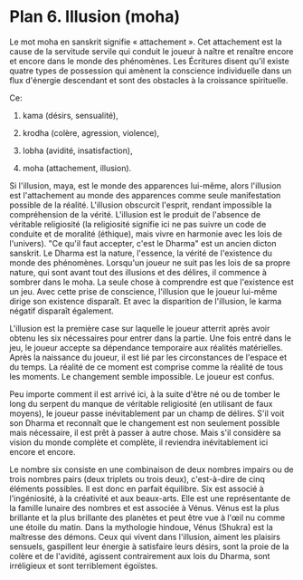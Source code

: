 # Plan 6. Illusion (moha)

Le mot moha en sanskrit signifie « attachement ». Cet attachement est la cause de la servitude servile qui conduit le joueur à naître et renaître encore et encore dans le monde des phénomènes. Les Écritures disent qu'il existe quatre types de possession qui amènent la conscience individuelle dans un flux d'énergie descendant et sont des obstacles à la croissance spirituelle.

Ce:

1. kama (désirs, sensualité),

2. krodha (colère, agression, violence),

3. lobha (avidité, insatisfaction),

4. moha (attachement, illusion).

Si l'illusion, maya, est le monde des apparences lui-même, alors l'illusion est l'attachement au monde des apparences comme seule manifestation possible de la réalité. L'illusion obscurcit l'esprit, rendant impossible la compréhension de la vérité. L'illusion est le produit de l'absence de véritable religiosité (la religiosité signifie ici ne pas suivre un code de conduite et de moralité (éthique), mais vivre en harmonie avec les lois de l'univers). "Ce qu'il faut accepter, c'est le Dharma" est un ancien dicton sanskrit. Le Dharma est la nature, l'essence, la vérité de l'existence du monde des phénomènes. Lorsqu'un joueur ne suit pas les lois de sa propre nature, qui sont avant tout des illusions et des délires, il commence à sombrer dans le moha. La seule chose à comprendre est que l'existence est un jeu. Avec cette prise de conscience, l'illusion que le joueur lui-même dirige son existence disparaît. Et avec la disparition de l'illusion, le karma négatif disparaît également.

L'illusion est la première case sur laquelle le joueur atterrit après avoir obtenu les six nécessaires pour entrer dans la partie. Une fois entré dans le jeu, le joueur accepte sa dépendance temporaire aux réalités matérielles. Après la naissance du joueur, il est lié par les circonstances de l'espace et du temps. La réalité de ce moment est comprise comme la réalité de tous les moments. Le changement semble impossible. Le joueur est confus.

Peu importe comment il est arrivé ici, à la suite d'être né ou de tomber le long du serpent du manque de véritable religiosité (en utilisant de faux moyens), le joueur passe inévitablement par un champ de délires. S'il voit son Dharma et reconnaît que le changement est non seulement possible mais nécessaire, il est prêt à passer à autre chose. Mais s'il considère sa vision du monde complète et complète, il reviendra inévitablement ici encore et encore.

Le nombre six consiste en une combinaison de deux nombres impairs ou de trois nombres pairs (deux triplets ou trois deux), c'est-à-dire de cinq éléments possibles. Il est donc en parfait équilibre. Six est associé à l'ingéniosité, à la créativité et aux beaux-arts. Elle est une représentante de la famille lunaire des nombres et est associée à Vénus. Vénus est la plus brillante et la plus brillante des planètes et peut être vue à l'œil nu comme une étoile du matin. Dans la mythologie hindoue, Vénus (Shukra) est la maîtresse des démons. Ceux qui vivent dans l'illusion, aiment les plaisirs sensuels, gaspillent leur énergie à satisfaire leurs désirs, sont la proie de la colère et de l'avidité, agissent contrairement aux lois du Dharma, sont irréligieux et sont terriblement égoïstes.
